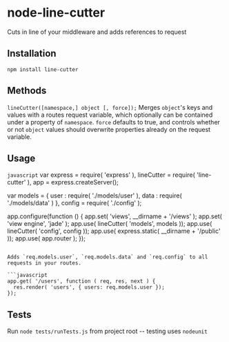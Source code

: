 node-line-cutter
================

Cuts in line of your middleware and adds references to request

## Installation ##

`npm install line-cutter`

## Methods ##

`lineCutter([namespace,] object [, force]);`
Merges `object`'s keys and values with a routes request variable, which optionally can be contained under a property of `namespace`. `force` defaults to true, and controls whether or not `object` values should overwrite properties already on the request variable.

## Usage ##

```javascript```
var
  express = require( 'express' ),
  lineCutter = require( 'line-cutter' ),
  app = express.createServer();

var
  models = {
    user : require( './models/user' ),
    data : require( './models/data' )
  },
  config = require( './config' );

app.configure(function () {
  app.set( 'views', __dirname + '/views' );
  app.set( 'view engine', 'jade' );
  app.use( lineCutter( 'models', models ));
  app.use( lineCutter( 'config', config ));
  app.use( express.static( __dirname + '/public' ));
  app.use( app.router );
});
```

Adds `req.models.user`, `req.models.data` and `req.config` to all requests in your routes.

```javascript
app.get( '/users', function ( req, res, next ) {
  res.render( 'users', { users: req.models.user });
});
```

## Tests ##

Run `node tests/runTests.js` from project root -- testing uses `nodeunit`

